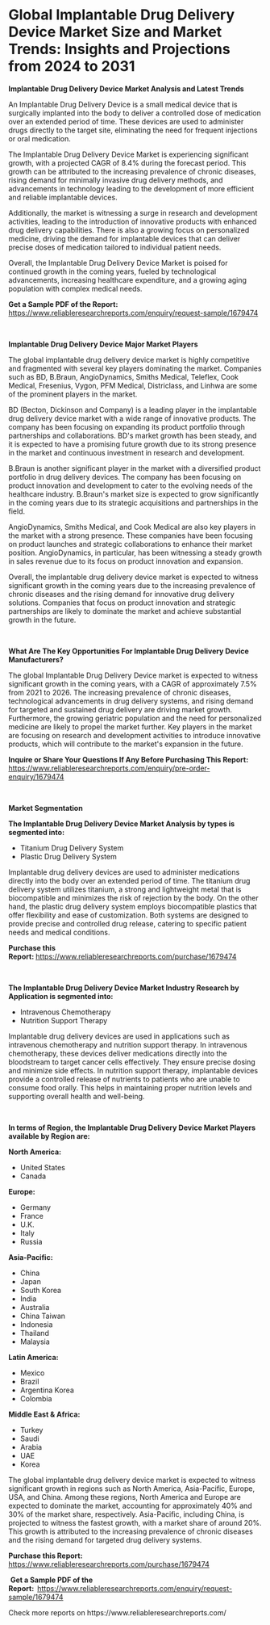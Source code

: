 <p><h1>Global Implantable Drug Delivery Device Market Size and Market Trends: Insights and Projections from 2024 to 2031</h1></p><p><strong>Implantable Drug Delivery Device Market Analysis and Latest Trends</strong></p>
<p><p>An Implantable Drug Delivery Device is a small medical device that is surgically implanted into the body to deliver a controlled dose of medication over an extended period of time. These devices are used to administer drugs directly to the target site, eliminating the need for frequent injections or oral medication.</p><p>The Implantable Drug Delivery Device Market is experiencing significant growth, with a projected CAGR of 8.4% during the forecast period. This growth can be attributed to the increasing prevalence of chronic diseases, rising demand for minimally invasive drug delivery methods, and advancements in technology leading to the development of more efficient and reliable implantable devices.</p><p>Additionally, the market is witnessing a surge in research and development activities, leading to the introduction of innovative products with enhanced drug delivery capabilities. There is also a growing focus on personalized medicine, driving the demand for implantable devices that can deliver precise doses of medication tailored to individual patient needs.</p><p>Overall, the Implantable Drug Delivery Device Market is poised for continued growth in the coming years, fueled by technological advancements, increasing healthcare expenditure, and a growing aging population with complex medical needs.</p></p>
<p><strong>Get a Sample PDF of the Report:&nbsp;</strong> <a href="https://www.reliableresearchreports.com/enquiry/request-sample/1679474">https://www.reliableresearchreports.com/enquiry/request-sample/1679474</a></p>
<p>&nbsp;</p>
<p><strong>Implantable Drug Delivery Device Major Market Players</strong></p>
<p><p>The global implantable drug delivery device market is highly competitive and fragmented with several key players dominating the market. Companies such as BD, B.Braun, AngioDynamics, Smiths Medical, Teleflex, Cook Medical, Fresenius, Vygon, PFM Medical, Districlass, and Linhwa are some of the prominent players in the market.</p><p>BD (Becton, Dickinson and Company) is a leading player in the implantable drug delivery device market with a wide range of innovative products. The company has been focusing on expanding its product portfolio through partnerships and collaborations. BD's market growth has been steady, and it is expected to have a promising future growth due to its strong presence in the market and continuous investment in research and development.</p><p>B.Braun is another significant player in the market with a diversified product portfolio in drug delivery devices. The company has been focusing on product innovation and development to cater to the evolving needs of the healthcare industry. B.Braun's market size is expected to grow significantly in the coming years due to its strategic acquisitions and partnerships in the field.</p><p>AngioDynamics, Smiths Medical, and Cook Medical are also key players in the market with a strong presence. These companies have been focusing on product launches and strategic collaborations to enhance their market position. AngioDynamics, in particular, has been witnessing a steady growth in sales revenue due to its focus on product innovation and expansion.</p><p>Overall, the implantable drug delivery device market is expected to witness significant growth in the coming years due to the increasing prevalence of chronic diseases and the rising demand for innovative drug delivery solutions. Companies that focus on product innovation and strategic partnerships are likely to dominate the market and achieve substantial growth in the future.</p></p>
<p>&nbsp;</p>
<p><strong>What Are The Key Opportunities For Implantable Drug Delivery Device Manufacturers?</strong></p>
<p><p>The global Implantable Drug Delivery Device market is expected to witness significant growth in the coming years, with a CAGR of approximately 7.5% from 2021 to 2026. The increasing prevalence of chronic diseases, technological advancements in drug delivery systems, and rising demand for targeted and sustained drug delivery are driving market growth. Furthermore, the growing geriatric population and the need for personalized medicine are likely to propel the market further. Key players in the market are focusing on research and development activities to introduce innovative products, which will contribute to the market's expansion in the future.</p></p>
<p><strong>Inquire or Share Your Questions If Any Before Purchasing This Report:</strong> <a href="https://www.reliableresearchreports.com/enquiry/pre-order-enquiry/1679474">https://www.reliableresearchreports.com/enquiry/pre-order-enquiry/1679474</a></p>
<p>&nbsp;</p>
<p><strong>Market Segmentation</strong></p>
<p><strong>The Implantable Drug Delivery Device Market Analysis by types is segmented into:</strong></p>
<p><ul><li>Titanium Drug Delivery System</li><li>Plastic Drug Delivery System</li></ul></p>
<p><p>Implantable drug delivery devices are used to administer medications directly into the body over an extended period of time. The titanium drug delivery system utilizes titanium, a strong and lightweight metal that is biocompatible and minimizes the risk of rejection by the body. On the other hand, the plastic drug delivery system employs biocompatible plastics that offer flexibility and ease of customization. Both systems are designed to provide precise and controlled drug release, catering to specific patient needs and medical conditions.</p></p>
<p><strong>Purchase this Report:&nbsp;</strong><a href="https://www.reliableresearchreports.com/purchase/1679474">https://www.reliableresearchreports.com/purchase/1679474</a></p>
<p>&nbsp;</p>
<p><strong>The Implantable Drug Delivery Device Market Industry Research by Application is segmented into:</strong></p>
<p><ul><li>Intravenous Chemotherapy</li><li>Nutrition Support Therapy</li></ul></p>
<p><p>Implantable drug delivery devices are used in applications such as intravenous chemotherapy and nutrition support therapy. In intravenous chemotherapy, these devices deliver medications directly into the bloodstream to target cancer cells effectively. They ensure precise dosing and minimize side effects. In nutrition support therapy, implantable devices provide a controlled release of nutrients to patients who are unable to consume food orally. This helps in maintaining proper nutrition levels and supporting overall health and well-being.</p></p>
<p>&nbsp;</p>
<p><strong>In terms of Region, the Implantable Drug Delivery Device Market Players available by Region are:</strong></p>
<p>
    <p> <strong> North America: </strong>
        <ul>
            <li>United States</li>
            <li>Canada</li>
        </ul>
        </p> 
    <p> <strong> Europe: </strong>
        <ul>
            <li>Germany</li>
            <li>France</li>
            <li>U.K.</li>
            <li>Italy</li>
            <li>Russia</li>
        </ul>
        </p> 
    <p> <strong> Asia-Pacific: </strong>
        <ul>
            <li>China</li>
            <li>Japan</li>
            <li>South Korea</li>
            <li>India</li>
            <li>Australia</li>
            <li>China Taiwan</li>
            <li>Indonesia</li>
            <li>Thailand</li>
            <li>Malaysia</li>
        </ul>
        </p> 
    <p> <strong> Latin America: </strong>
        <ul>
            <li>Mexico</li>
            <li>Brazil</li>
            <li>Argentina Korea</li>
            <li>Colombia</li>
        </ul>
        </p> 
    <p> <strong> Middle East & Africa: </strong>
        <ul>
            <li>Turkey</li>
            <li>Saudi</li>
            <li>Arabia</li>
            <li>UAE</li>
            <li>Korea</li>
        </ul>
    </p>
    </p>
<p><p>The global implantable drug delivery device market is expected to witness significant growth in regions such as North America, Asia-Pacific, Europe, USA, and China. Among these regions, North America and Europe are expected to dominate the market, accounting for approximately 40% and 30% of the market share, respectively. Asia-Pacific, including China, is projected to witness the fastest growth, with a market share of around 20%. This growth is attributed to the increasing prevalence of chronic diseases and the rising demand for targeted drug delivery systems.</p></p>
<p><strong>Purchase this Report: </strong><a href="https://www.reliableresearchreports.com/purchase/1679474">https://www.reliableresearchreports.com/purchase/1679474</a></p>
<p>&nbsp;<strong>Get a Sample PDF of the Report:&nbsp;&nbsp;</strong><a href="https://www.reliableresearchreports.com/enquiry/request-sample/1679474">https://www.reliableresearchreports.com/enquiry/request-sample/1679474</a></p>
<p><strong></strong></p>
<p>Check more reports on https://www.reliableresearchreports.com/</p>